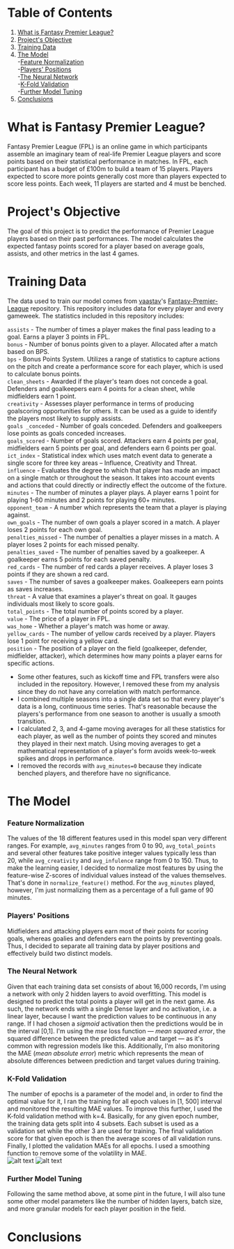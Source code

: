 # Table of Contents
1.  [What is Fantasy Premier League?](https://github.com/kevinhoxha/FPL-Machine-Learning#what-is-fantasy-premier-league)  
2.  [Project's Objective](https://github.com/kevinhoxha/FPL-Machine-Learning#projects-objective)  
3.  [Training Data](https://github.com/kevinhoxha/FPL-Machine-Learning#training-data)  
4.  [The Model](https://github.com/kevinhoxha/FPL-Machine-Learning#the-model)  
  -[Feature Normalization](https://github.com/kevinhoxha/FPL-Machine-Learning#feature-normalization)  
  -[Players' Positions](https://github.com/kevinhoxha/FPL-Machine-Learning#players-positions)  
  -[The Neural Network](https://github.com/kevinhoxha/FPL-Machine-Learning#the-neural-network)  
  -[K-Fold Validation](https://github.com/kevinhoxha/FPL-Machine-Learning#k-fold-validation)  
  -[Further Model Tuning](https://github.com/kevinhoxha/FPL-Machine-Learning#further-model-tuning)  
5.  [Conclusions](https://github.com/kevinhoxha/FPL-Machine-Learning#conclusions)  
# What is Fantasy Premier League?
Fantasy Premier League (FPL) is an online game in which participants assemble an imaginary team of real-life Premier League players and score points based on their statistical performance in matches. In FPL, each participant has a budget of £100m to build a team of 15 players. Players expected to score more points generally cost more than players expected to score less points. Each week, 11 players are started and 4 must be benched.
# Project's Objective
The goal of this project is to predict the performance of Premier League players based on their past performances. The model calculates the expected fantasy points scored for a player based on average goals, assists, and other metrics in the last 4 games.
# Training Data
The data used to train our model comes from [vaastav](https://github.com/vaastav)'s [Fantasy-Premier-League](https://github.com/vaastav/Fantasy-Premier-League) repository. This repository includes data for every player and every gameweek. The statistics included in this repository includes:

```assists``` - The number of times a player makes the final pass leading to a goal. Earns a player 3 points in FPL.  
```bonus``` - Number of bonus points given to a player. Allocated after a match based on BPS.  
```bps``` - Bonus Points System. Utilizes a range of statistics to capture actions on the pitch and create a performance score for each player, which is used to calculate bonus points.  
```clean_sheets``` - Awarded if the player's team does not concede a goal. Defenders and goalkeepers earn 4 points for a clean sheet, while midfielders earn 1 point.  
```creativity``` - Assesses player performance in terms of producing goalscoring opportunities for others. It can be used as a guide to identify the players most likely to supply assists.  
```goals _conceded``` - Number of goals conceded. Defenders and goalkeepers lose points as goals conceded increases.  
```goals_scored``` - Number of goals scored. Attackers earn 4 points per goal, midfielders earn 5 points per goal, and defenders earn 6 points per goal.  
```ict_index``` - Statistical index which uses match event data to generate a single score for three key areas – Influence, Creativity and Threat.  
```influence``` - Evaluates the degree to which that player has made an impact on a single match or throughout the season. It takes into account events and actions that could directly or indirectly effect the outcome of the fixture.  
```minutes``` - The number of minutes a player plays. A player earns 1 point for playing 1-60 minutes and 2 points for playing 60+ minutes.  
```opponent_team``` - A number which represents the team that a player is playing against.  
```own_goals``` - The number of own goals a player scored in a match. A player loses 2 points for each own goal.  
```penalties_missed``` - The number of penalties a player misses in a match. A player loses 2 points for each missed penalty.  
```penalties_saved``` - The number of penalties saved by a goalkeeper. A goalkeeper earns 5 points for each saved penalty.   
```red_cards``` - The number of red cards a player receives. A player loses 3 points if they are shown a red card.  
```saves``` - The number of saves a goalkeeper makes. Goalkeepers earn points as saves increases.  
```threat``` - A value that examines a player's threat on goal. It gauges individuals most likely to score goals.  
```total_points``` - The total number of points scored by a player.  
```value``` - The price of a player in FPL.  
```was_home``` - Whether a player's match was home or away.  
```yellow_cards``` - The number of yellow cards received by a player. Players lose 1 point for receiving a yellow card.  
```position``` - The position of a player on the field (goalkeeper, defender, midfielder, attacker), which determines how many points a player earns for specific actions.

- Some other features, such as kickoff time and FPL transfers were also included in the repository. However, I removed these from my analysis since they do not have any correlation with match performance.
- I combined multiple seasons into a single data set so that every player's data is a long, continuous time series. That's reasonable because the  players's performance from one season to another is usually a smooth transition. 
- I calculated 2, 3, and 4-game moving averages for all these statistics for each player, as well as the number of points they scored and minutes they played in their next match. Using moving averages to get a mathematical representation of a player's form avoids week-to-week spikes and drops in performance.
- I removed the records with ```avg_minutes=0``` because they indicate benched players, and therefore have no significance.

# The Model
### Feature Normalization  
The values of the 18 different features used in this model span very different ranges. For example, ```avg_minutes``` ranges from 0 to 90, ```avg_total_points``` and several other features take positive integer values typically less than 20, while ```avg_creativity``` and ```avg_infulence``` range from 0 to 150. Thus, to make the learning easier, I decided to normalize most features by using the feature-wise Z-scores of individual values instead of the values themselves. That's done in ```normalize_feature()``` method. For the ```avg_minutes``` played, however, I'm just normalizing them as a percentage of a full game of 90 minutes.

### Players' Positions  
Midfielders and attacking players earn most of their points for scoring goals, whereas goalies and defenders earn the points by preventing goals. Thus, I decided to separate all training data by player positions and effectively build two distinct models.

### The Neural Network  
Given that each training data set consists of about 16,000 records, I'm using a network with only 2 hidden layers to avoid overfitting. This model is designed to predict the total points a player will get in the next game. As such, the network ends with a single Dense layer and no activation, i.e. a linear layer, because I want the prediction values to be continuous in any range. If I had chosen a *sigmoid* activation then the predictions would be in the interval [0,1]. I'm using the *mse* loss function — *mean squared error*, the squared difference between the predicted value and target — as it's common with regression models like this. Additionally, I'm also monitoring the MAE (*mean absolute error*) metric which represents the mean of absolute differences between prediction and target values during training.

### K-Fold Validation  
The number of epochs is a parameter of the model and, in order to find the optimal value for it, I ran the training for all epoch values in [1, 500] interval and monitored the resulting MAE values. To improve this further, I used the K-fold validation method with k=4. Basically, for any given epoch number, the training data gets split into 4 subsets. Each subset is used as a validation set while the other 3 are used for training. The final validation score for that given epoch is then the average scores of all validation runs. Finally, I plotted the validation MAEs for all epochs. I used a smoothing function to remove some of the volatility in MAE.  
![alt text](https://i.imgur.com/Je7tTkz.png)
![alt text](https://i.imgur.com/v5gomTE.png)
### Further Model Tuning  
Following the same method above, at some pint in the future, I will also tune some other model parameters like the number of hidden layers, batch size, and more granular models for each player position in the field.

# Conclusions
